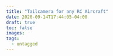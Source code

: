 ```yaml
---
title: "Tailcamera for any RC Aircraft"
date: 2020-09-14T17:44:05-04:00
draft: true
toc: false
images:
tags:
  - untagged
---
```

